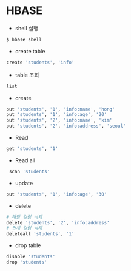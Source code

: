 # HBASE

- shell 실행

```bash
$ hbase shell
```

- create table

```bash
create 'students', 'info'
```

- table 조회

```bash
list
```

- create

```bash
put 'students', '1', 'info:name', 'hong'
put 'students', '1', 'info:age', '20'
put 'students', '2', 'info:name', 'kim'
put 'students', '2', 'info:address', 'seoul'
```

- Read

```bash
get 'students', '1'
```

- Read all

```bash
 scan 'students'
```

- update

```bash
put 'students', '1', 'info:age', '30'
```

- delete

```bash
# 해당 컬럼 삭제
delete 'students', '2', 'info:address'
# 전체 컬럼 삭제
deleteall 'students', '1'
```

- drop table

```bash
disable 'students'
drop 'students'
```